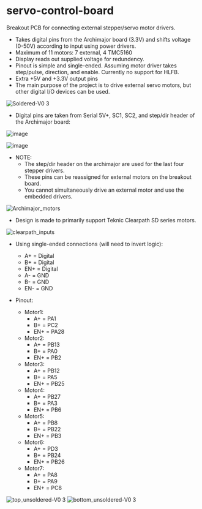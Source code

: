 # servo-control-board
Breakout PCB for connecting external stepper/servo motor drivers.

- Takes digital pins from the Archimajor board (3.3V) and shifts voltage (0-50V) according to input using power drivers. 
- Maximum of 11 motors: 7 external, 4 TMC5160
- Display reads out supplied voltage for redundency.
- Pinout is simple and single-ended. Assuming motor driver takes step/pulse, direction, and enable. Currently no support for HLFB.
- Extra +5V and +3.3V output pins
- The main purpose of the project is to drive external servo motors, but other digital I/O devices can be used.

![Soldered-V0 3](https://github.com/user-attachments/assets/7b3ba88e-b390-48cf-9619-78a1a004892a)


- Digital pins are taken from Serial 5V+, SC1, SC2, and step/dir header of the Archimajor board:
  
![image](https://github.com/user-attachments/assets/04bdadf2-e713-45ca-bb30-8d890d52a729)

![image](https://github.com/user-attachments/assets/1b9e29fe-ac2a-4671-ba15-a7308e59a37b)

- NOTE:
  - The step/dir header on the archimajor are used for the last four stepper drivers.
  - These pins can be reassigned for external motors on the breakout board.
  - You cannot simultaneously drive an external motor and use the embedded drivers.

![Archimajor_motors](https://github.com/user-attachments/assets/6ed8855e-8403-4453-8cba-22c0b332f112)



- Design is made to primarily support Teknic Clearpath SD series motors.

![clearpath_inputs](https://github.com/user-attachments/assets/6bf51a9f-eb07-4a5d-a56a-53dadfdc1687)

- Using single-ended connections (will need to invert logic):
  - A+ = Digital
  - B+ = Digital
  - EN+ = Digital
  - A- = GND
  - B- = GND
  - EN- = GND

- Pinout:
  - Motor1:
    - A+ = PA1
    - B+ = PC2
    - EN+ = PA28
  - Motor2:
    - A+ = PB13
    - B+ = PA0
    - EN+ = PB2
  - Motor3:
    - A+ = PB12
    - B+ = PA5
    - EN+ = PB25
  - Motor4:
    - A+ = PB27
    - B+ = PA3
    - EN+ = PB6
  - Motor5:
    - A+ = PB8
    - B+ = PB22
    - EN+ = PB3
  - Motor6:
    - A+ = PD3
    - B+ = PB24
    - EN+ = PB26
  - Motor7:
    - A+ = PA8
    - B+ = PA9
    - EN+ = PC8
   
  
![top_unsoldered-V0 3](https://github.com/user-attachments/assets/ae0891a8-d240-453f-8b6a-7fbc95ce44ab)
![bottom_unsoldered-V0 3](https://github.com/user-attachments/assets/56314089-d0cd-4a8e-9ce5-9df5d51aa659)





